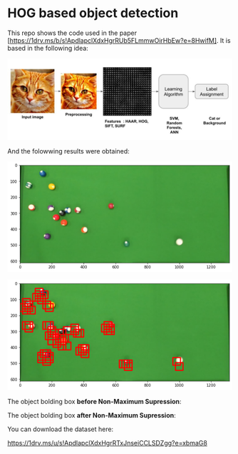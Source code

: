 # HOG based object detection

This repo shows the code used in the paper [https://1drv.ms/b/s!ApdlapclXdxHgrRUb5FLmmwOirHbEw?e=8HwifM]. It is based in the following idea: 

![alt text](https://github.com/GuintherKovalski/HOG_object_detection/blob/main/imgs/esquematico.jpg)

And the folowwing results were obtained:

![alt text](https://github.com/GuintherKovalski/HOG_object_detection/blob/main/imgs/RESULT_.png)

![alt text](https://github.com/GuintherKovalski/HOG_object_detection/blob/main/imgs/FRESULT_NON_NMS.png)

The object bolding box **before Non-Maximum Supression**:


The object bolding box **after Non-Maximum Supression**:

You can download the dataset here:

https://1drv.ms/u/s!ApdlapclXdxHgrRTxJnseiCCLSDZgg?e=xbmaG8



